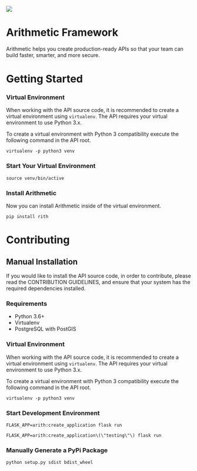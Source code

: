 [<img src="https://travis-ci.org/rith-io/rith-core.svg?branch=master" />](https://travis-ci.org/rith-io/rith-core)

# Arithmetic Framework
Arithmetic helps you create production-ready APIs so that your team can build faster, smarter, and more secure.

# Getting Started

### Virtual Environment
When working with the API source code, it is recommended to create a virtual
environment using `virtualenv`. The API requires your virtual environment to
use Python 3.x.

To create a virtual environment with Python 3 compatibility execute the
following command in the API root.

```
virtualenv -p python3 venv
```

### Start Your Virtual Environment
```
source venv/bin/active
```

### Install Arithmetic
Now you can install Arithmetic inside of the virtual environment.

```
pip install rith
```

# Contributing

## Manual Installation
If you would like to install the API source code, in order to contribute,
please read the CONTRIBUTION GUIDELINES, and ensure that your system has the
required dependencies installed.

### Requirements

- Python 3.6+
- Virtualenv
- PostgreSQL with PostGIS

### Virtual Environment
When working with the API source code, it is recommended to create a virtual
environment using `virtualenv`. The API requires your virtual environment to
use Python 3.x.

To create a virtual environment with Python 3 compatibility execute the
following command in the API root.

```
virtualenv -p python3 venv
```

### Start Development Environment
```
FLASK_APP=arith:create_application flask run
```

```
FLASK_APP=arith:create_application\(\"testing\"\) flask run
```

### Manually Generate a PyPi Package
```
python setup.py sdist bdist_wheel
```